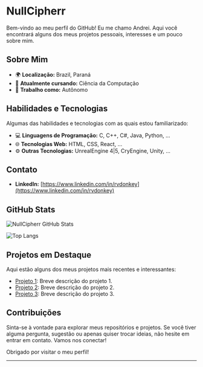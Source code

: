 # NullCipherr

Bem-vindo ao meu perfil do GitHub!
Eu me chamo Andrei. Aqui você encontrará alguns dos meus projetos pessoais, interesses e um pouco sobre mim.

## Sobre Mim

- 🌍 **Localização:** Brazil, Paraná
- 🌱 **Atualmente cursando:** Ciência da Computação
- 💼 **Trabalho como:** Autônomo

## Habilidades e Tecnologias

Algumas das habilidades e tecnologias com as quais estou familiarizado:

- 💻 **Linguagens de Programação:** C, C++, C#, Java, Python, ...
- 🌐 **Tecnologias Web:** HTML, CSS, React, ...
- ⚙️ **Outras Tecnologias:** UnrealEngine 4|5, CryEngine, Unity, ...

## Contato

- **LinkedIn:** [https://www.linkedin.com/in/rvdonkey](https://www.linkedin.com/in/rvdonkey)

## GitHub Stats

![NullCipherr GitHub Stats](https://github-readme-stats.vercel.app/api?username=NullCipherr&show_icons=true&theme=tokyonight)

![Top Langs](https://github-readme-stats.vercel.app/api/top-langs/?username=NullCipherr&layout=compact&theme=tokyonight)

## Projetos em Destaque

Aqui estão alguns dos meus projetos mais recentes e interessantes:

- [Projeto 1](link_para_o_projeto_1): Breve descrição do projeto 1.
- [Projeto 2](link_para_o_projeto_2): Breve descrição do projeto 2.
- [Projeto 3](link_para_o_projeto_3): Breve descrição do projeto 3.

## Contribuições

Sinta-se à vontade para explorar meus repositórios e projetos. Se você tiver alguma pergunta, sugestão ou apenas quiser trocar ideias, não hesite em entrar em contato. Vamos nos conectar!

Obrigado por visitar o meu perfil!

---
